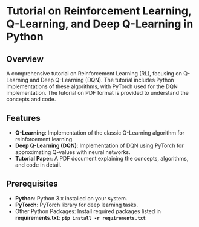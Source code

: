 # Tutorial on Reinforcement Learning, Q-Learning, and Deep Q-Learning in Python

## Overview

A comprehensive tutorial on Reinforcement Learning (RL), focusing on Q-Learning and Deep Q-Learning (DQN). The tutorial includes Python implementations of these algorithms, with PyTorch used for the DQN implementation. The tutorial on PDF format is provided to understand the concepts and code.

## Features

- **Q-Learning**: Implementation of the classic Q-Learning algorithm for reinforcement learning.
- **Deep Q-Learning (DQN)**: Implementation of DQN using PyTorch for approximating Q-values with neural networks.
- **Tutorial Paper**: A PDF document explaining the concepts, algorithms, and code in detail.

## Prerequisites

- **Python**: Python 3.x installed on your system.
- **PyTorch**: PyTorch library for deep learning tasks.
- Other Python Packages: Install required packages listed in **requirements.txt**: **`pip install -r requirements.txt`**
